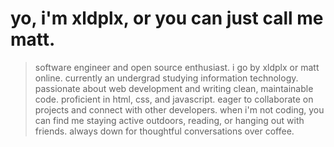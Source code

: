 # yo, i'm xldplx, or you can just call me matt.

> software engineer and open source enthusiast. i go by xldplx or matt online. currently an undergrad studying information technology. passionate about web development and writing clean, maintainable code. proficient in html, css, and javascript. eager to collaborate on projects and connect with other developers. when i'm not coding, you can find me staying active outdoors, reading, or hanging out with friends. always down for thoughtful conversations over coffee.
